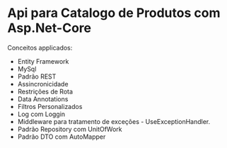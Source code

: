 # Api para Catalogo de Produtos com Asp.Net-Core
Conceitos applicados:

- Entity Framework
- MySql
- Padrão REST
- Assincronicidade
- Restrições de Rota
- Data Annotations
- Filtros Personalizados
- Log com Loggin
- Middleware para tratamento de exceções - UseExceptionHandler.
- Padrão Repository com UnitOfWork
- Padrão DTO com AutoMapper
